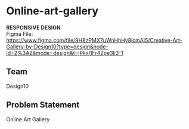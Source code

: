 # Online-art-gallery
<b>RESPONSIVE DESIGN</b><br>
Figma File: https://www.figma.com/file/9H8zPMX7uWnHhHy8icmAi5/Creative-Art-Gallery-by-Design10?type=design&node-id=2%3A2&mode=design&t=jPkxI1Fr42pe3li3-1
## Team
Design10
## Problem Statement
Online Art Gallery
